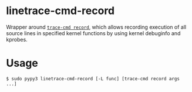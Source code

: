 # linetrace-cmd-record

Wrapper around [`trace-cmd record`](
https://git.kernel.org/pub/scm/linux/kernel/git/rostedt/trace-cmd.git), which allows recording execution of all source
lines in specified kernel functions by using kernel debuginfo and kprobes.

# Usage

```
$ sudo pypy3 linetrace-cmd-record [-L func] [trace-cmd record args ...]
```

